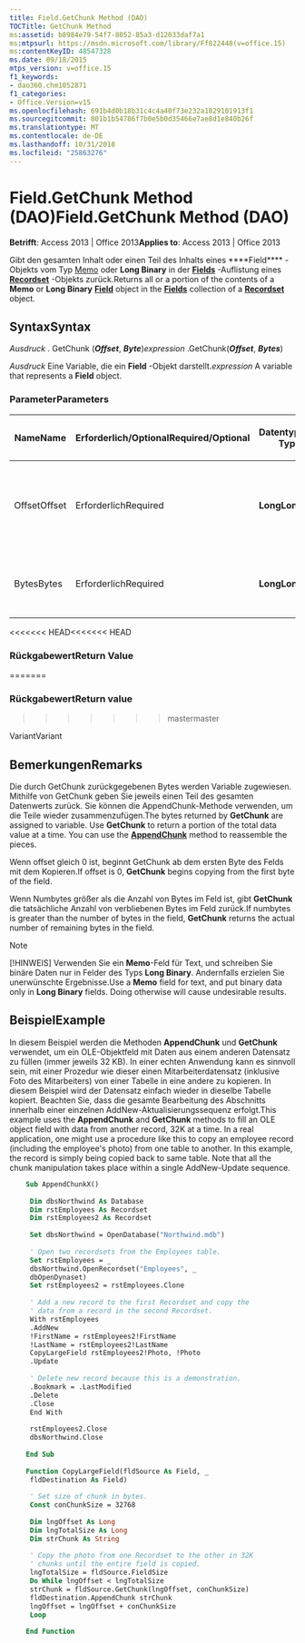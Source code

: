 ```yaml
---
title: Field.GetChunk Method (DAO)
TOCTitle: GetChunk Method
ms:assetid: b8984e79-54f7-8052-85a3-d12033daf7a1
ms:mtpsurl: https://msdn.microsoft.com/library/Ff822448(v=office.15)
ms:contentKeyID: 48547328
ms.date: 09/18/2015
mtps_version: v=office.15
f1_keywords:
- dao360.chm1052871
f1_categories:
- Office.Version=v15
ms.openlocfilehash: 691b4d0b18b31c4c4a40f73e232a1829101913f1
ms.sourcegitcommit: 801b1b54786f7b0e5b0d35466e7ae8d1e840b26f
ms.translationtype: MT
ms.contentlocale: de-DE
ms.lasthandoff: 10/31/2018
ms.locfileid: "25863276"
---
```

# <a name="fieldgetchunk-method-dao"></a><span data-ttu-id="27aff-102">Field.GetChunk Method (DAO)</span><span class="sxs-lookup"><span data-stu-id="27aff-102">Field.GetChunk Method (DAO)</span></span>


<span data-ttu-id="27aff-103">**Betrifft**: Access 2013 | Office 2013</span><span class="sxs-lookup"><span data-stu-id="27aff-103">**Applies to**: Access 2013 | Office 2013</span></span>

<span data-ttu-id="27aff-104">Gibt den gesamten Inhalt oder einen Teil des Inhalts eines \*\*\*\*Field\*\*\*\* -Objekts vom Typ [Memo](field-object-dao.md) oder **Long Binary** in der **[Fields](fields-collection-dao.md)** -Auflistung eines **[Recordset](recordset-object-dao.md)** -Objekts zurück.</span><span class="sxs-lookup"><span data-stu-id="27aff-104">Returns all or a portion of the contents of a **Memo** or **Long Binary** **[Field](field-object-dao.md)** object in the **[Fields](fields-collection-dao.md)** collection of a **[Recordset](recordset-object-dao.md)** object.</span></span>

## <a name="syntax"></a><span data-ttu-id="27aff-105">Syntax</span><span class="sxs-lookup"><span data-stu-id="27aff-105">Syntax</span></span>

<span data-ttu-id="27aff-106">*Ausdruck* . GetChunk (***Offset***, ***Byte***)</span><span class="sxs-lookup"><span data-stu-id="27aff-106">*expression* .GetChunk(***Offset***, ***Bytes***)</span></span>

<span data-ttu-id="27aff-107">*Ausdruck* Eine Variable, die ein **Field** -Objekt darstellt.</span><span class="sxs-lookup"><span data-stu-id="27aff-107">*expression* A variable that represents a **Field** object.</span></span>

### <a name="parameters"></a><span data-ttu-id="27aff-108">Parameter</span><span class="sxs-lookup"><span data-stu-id="27aff-108">Parameters</span></span>

<table>
<colgroup>
<col style="width: 25%" />
<col style="width: 25%" />
<col style="width: 25%" />
<col style="width: 25%" />
</colgroup>
<thead>
<tr class="header">
<th><p><span data-ttu-id="27aff-109">Name</span><span class="sxs-lookup"><span data-stu-id="27aff-109">Name</span></span></p></th>
<th><p><span data-ttu-id="27aff-110">Erforderlich/Optional</span><span class="sxs-lookup"><span data-stu-id="27aff-110">Required/Optional</span></span></p></th>
<th><p><span data-ttu-id="27aff-111">Datentyp</span><span class="sxs-lookup"><span data-stu-id="27aff-111">Data Type</span></span></p></th>
<th><p><span data-ttu-id="27aff-112">Beschreibung</span><span class="sxs-lookup"><span data-stu-id="27aff-112">Description</span></span></p></th>
</tr>
</thead>
<tbody>
<tr class="odd">
<td><p><span data-ttu-id="27aff-113">Offset</span><span class="sxs-lookup"><span data-stu-id="27aff-113">Offset</span></span></p></td>
<td><p><span data-ttu-id="27aff-114">Erforderlich</span><span class="sxs-lookup"><span data-stu-id="27aff-114">Required</span></span></p></td>
<td><p><span data-ttu-id="27aff-115"><strong>Long</strong></span><span class="sxs-lookup"><span data-stu-id="27aff-115"><strong>Long</strong></span></span></p></td>
<td><p><span data-ttu-id="27aff-116">Die Anzahl von zu überspringenden Bytes, bevor das Kopieren gestartet wird.</span><span class="sxs-lookup"><span data-stu-id="27aff-116">The number of bytes to skip before copying begins.</span></span></p></td>
</tr>
<tr class="even">
<td><p><span data-ttu-id="27aff-117">Bytes</span><span class="sxs-lookup"><span data-stu-id="27aff-117">Bytes</span></span></p></td>
<td><p><span data-ttu-id="27aff-118">Erforderlich</span><span class="sxs-lookup"><span data-stu-id="27aff-118">Required</span></span></p></td>
<td><p><span data-ttu-id="27aff-119"><strong>Long</strong></span><span class="sxs-lookup"><span data-stu-id="27aff-119"><strong>Long</strong></span></span></p></td>
<td><p><span data-ttu-id="27aff-120">Die Anzahl von Bytes, die zurückgegeben werden sollen.</span><span class="sxs-lookup"><span data-stu-id="27aff-120">The number of bytes you want to return.</span></span></p></td>
</tr>
</tbody>
</table>


<span data-ttu-id="27aff-121"><<<<<<< HEAD</span><span class="sxs-lookup"><span data-stu-id="27aff-121"><<<<<<< HEAD</span></span>
### <a name="return-value"></a><span data-ttu-id="27aff-122">Rückgabewert</span><span class="sxs-lookup"><span data-stu-id="27aff-122">Return Value</span></span>
=======
### <a name="return-value"></a><span data-ttu-id="27aff-123">Rückgabewert</span><span class="sxs-lookup"><span data-stu-id="27aff-123">Return value</span></span>
>>>>>>> <span data-ttu-id="27aff-124">master</span><span class="sxs-lookup"><span data-stu-id="27aff-124">master</span></span>

<span data-ttu-id="27aff-125">Variant</span><span class="sxs-lookup"><span data-stu-id="27aff-125">Variant</span></span>

## <a name="remarks"></a><span data-ttu-id="27aff-126">Bemerkungen</span><span class="sxs-lookup"><span data-stu-id="27aff-126">Remarks</span></span>

<span data-ttu-id="27aff-p101">Die durch GetChunk zurückgegebenen Bytes werden Variable zugewiesen. Mithilfe von GetChunk geben Sie jeweils einen Teil des gesamten Datenwerts zurück. Sie können die AppendChunk-Methode verwenden, um die Teile wieder zusammenzufügen.</span><span class="sxs-lookup"><span data-stu-id="27aff-p101">The bytes returned by **GetChunk** are assigned to variable. Use **GetChunk** to return a portion of the total data value at a time. You can use the **[AppendChunk](field-appendchunk-method-dao.md)** method to reassemble the pieces.</span></span>

<span data-ttu-id="27aff-130">Wenn offset gleich 0 ist, beginnt GetChunk ab dem ersten Byte des Felds mit dem Kopieren.</span><span class="sxs-lookup"><span data-stu-id="27aff-130">If offset is 0, **GetChunk** begins copying from the first byte of the field.</span></span>

<span data-ttu-id="27aff-131">Wenn Numbytes größer als die Anzahl von Bytes im Feld ist, gibt **GetChunk** die tatsächliche Anzahl von verbliebenen Bytes im Feld zurück.</span><span class="sxs-lookup"><span data-stu-id="27aff-131">If numbytes is greater than the number of bytes in the field, **GetChunk** returns the actual number of remaining bytes in the field.</span></span>


> [!NOTE]
> <span data-ttu-id="27aff-p102">[!HINWEIS] Verwenden Sie ein **Memo**-Feld für Text, und schreiben Sie binäre Daten nur in Felder des Typs **Long Binary**. Andernfalls erzielen Sie unerwünschte Ergebnisse.</span><span class="sxs-lookup"><span data-stu-id="27aff-p102">Use a **Memo** field for text, and put binary data only in **Long Binary** fields. Doing otherwise will cause undesirable results.</span></span>



## <a name="example"></a><span data-ttu-id="27aff-134">Beispiel</span><span class="sxs-lookup"><span data-stu-id="27aff-134">Example</span></span>

<span data-ttu-id="27aff-p103">In diesem Beispiel werden die Methoden **AppendChunk** und **GetChunk** verwendet, um ein OLE-Objektfeld mit Daten aus einem anderen Datensatz zu füllen (immer jeweils 32 KB). In einer echten Anwendung kann es sinnvoll sein, mit einer Prozedur wie dieser einen Mitarbeiterdatensatz (inklusive Foto des Mitarbeiters) von einer Tabelle in eine andere zu kopieren. In diesem Beispiel wird der Datensatz einfach wieder in dieselbe Tabelle kopiert. Beachten Sie, dass die gesamte Bearbeitung des Abschnitts innerhalb einer einzelnen AddNew-Aktualisierungssequenz erfolgt.</span><span class="sxs-lookup"><span data-stu-id="27aff-p103">This example uses the **AppendChunk** and **GetChunk** methods to fill an OLE object field with data from another record, 32K at a time. In a real application, one might use a procedure like this to copy an employee record (including the employee's photo) from one table to another. In this example, the record is simply being copied back to same table. Note that all the chunk manipulation takes place within a single AddNew-Update sequence.</span></span>

```vb
    Sub AppendChunkX() 
     
     Dim dbsNorthwind As Database 
     Dim rstEmployees As Recordset 
     Dim rstEmployees2 As Recordset 
     
     Set dbsNorthwind = OpenDatabase("Northwind.mdb") 
     
     ' Open two recordsets from the Employees table. 
     Set rstEmployees = _ 
     dbsNorthwind.OpenRecordset("Employees", _ 
     dbOpenDynaset) 
     Set rstEmployees2 = rstEmployees.Clone 
     
     ' Add a new record to the first Recordset and copy the 
     ' data from a record in the second Recordset. 
     With rstEmployees 
     .AddNew 
     !FirstName = rstEmployees2!FirstName 
     !LastName = rstEmployees2!LastName 
     CopyLargeField rstEmployees2!Photo, !Photo 
     .Update 
     
     ' Delete new record because this is a demonstration. 
     .Bookmark = .LastModified 
     .Delete 
     .Close 
     End With 
     
     rstEmployees2.Close 
     dbsNorthwind.Close 
     
    End Sub 
     
    Function CopyLargeField(fldSource As Field, _ 
     fldDestination As Field) 
     
     ' Set size of chunk in bytes. 
     Const conChunkSize = 32768 
     
     Dim lngOffset As Long 
     Dim lngTotalSize As Long 
     Dim strChunk As String 
     
     ' Copy the photo from one Recordset to the other in 32K 
     ' chunks until the entire field is copied. 
     lngTotalSize = fldSource.FieldSize 
     Do While lngOffset < lngTotalSize 
     strChunk = fldSource.GetChunk(lngOffset, conChunkSize) 
     fldDestination.AppendChunk strChunk 
     lngOffset = lngOffset + conChunkSize 
     Loop 
     
    End Function
```
